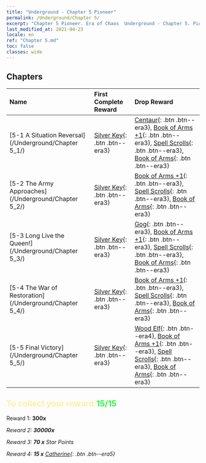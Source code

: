 ```yaml
---
title: "Underground - Chapter 5 Pioneer"
permalink: /Underground/Chapter 5/
excerpt: "Chapter 5 Pioneer. Era of Chaos  Underground - Chapter 5. Pioneer"
last_modified_at: 2021-04-23
locale: en
ref: "Chapter 5.md"
toc: false
classes: wide
---
```


## Chapters

  | Name |  First Complete Reward | Drop Reward |
  |:------------|:------------|:------------| 
  | [5-1 A Situation Reversal](/Underground/Chapter 5_1/) | [Silver Key](/Items/con_693/){: .btn .btn--era3} | [Centaur](/Items/unt_199/){: .btn .btn--era3}, [Book of Arms +1](/Items/mat_25/){: .btn .btn--era3}, [Spell Scrolls](/Items/con_694/){: .btn .btn--era3}, [Book of Arms](/Items/mat_18/){: .btn .btn--era3} |
  | [5-2 The Army Approaches](/Underground/Chapter 5_2/) | [Silver Key](/Items/con_693/){: .btn .btn--era3} | [Book of Arms +1](/Items/mat_25/){: .btn .btn--era3}, [Spell Scrolls](/Items/con_694/){: .btn .btn--era3}, [Book of Arms](/Items/mat_18/){: .btn .btn--era3} |
  | [5-3 Long Live the Queen!](/Underground/Chapter 5_3/) | [Silver Key](/Items/con_693/){: .btn .btn--era3} | [Gog](/Items/unt_227/){: .btn .btn--era3}, [Book of Arms +1](/Items/mat_25/){: .btn .btn--era3}, [Spell Scrolls](/Items/con_694/){: .btn .btn--era3}, [Book of Arms](/Items/mat_18/){: .btn .btn--era3} |
  | [5-4 The War of Restoration](/Underground/Chapter 5_4/) | [Silver Key](/Items/con_693/){: .btn .btn--era3} | [Book of Arms +1](/Items/mat_25/){: .btn .btn--era3}, [Spell Scrolls](/Items/con_694/){: .btn .btn--era3}, [Book of Arms](/Items/mat_18/){: .btn .btn--era3} |
  | [5-5 Final Victory](/Underground/Chapter 5_5/) | [Silver Key](/Items/con_693/){: .btn .btn--era3} | [Wood Elf](/Items/unt_201/){: .btn .btn--era4}, [Book of Arms +1](/Items/mat_25/){: .btn .btn--era3}, [Spell Scrolls](/Items/con_694/){: .btn .btn--era3}, [Book of Arms](/Items/mat_18/){: .btn .btn--era3} |


## <span style="color: #ffeea0">To collect your reward:</span><span style="color: #27f73a">15/15</span>

 Reward 1:  **300x** <i class="fas fa-gem"/>

 Reward 2:  **30000x** <i class="fas fa-coins"/>

 Reward 3: **70 x** Star Points

 Reward 4: **15 x** [Catherine](/Items/her_361/){: .btn .btn--era5}

